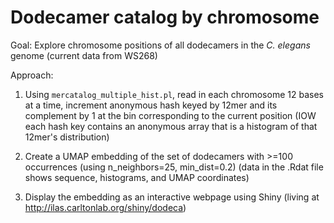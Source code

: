 # Dodecamer catalog by chromosome

Goal: Explore chromosome positions of all dodecamers in the _C. elegans_ genome (current data from WS268)

Approach: 

1. Using `mercatalog_multiple_hist.pl`, read in each chromosome 12 bases at a time, increment anonymous hash keyed by 12mer and its complement by 1 at the bin corresponding to the current position (IOW each hash key contains an anonymous array that is a histogram of that 12mer's distribution)

2. Create a UMAP embedding of the set of dodecamers with >=100 occurrences (using n_neighbors=25, min_dist=0.2) (data in the .Rdat file shows sequence, histograms, and UMAP coordinates)

3. Display the embedding as an interactive webpage using Shiny (living at http://ilas.carltonlab.org/shiny/dodeca)

